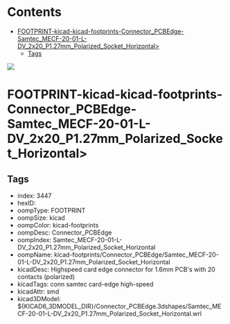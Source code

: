 



Contents
========

* [FOOTPRINT-kicad-kicad-footprints-Connector_PCBEdge-Samtec_MECF-20-01-L-DV_2x20_P1.27mm_Polarized_Socket_Horizontal>](#footprint-kicad-kicad-footprints-connector_pcbedge-samtec_mecf-20-01-l-dv_2x20_p127mm_polarized_socket_horizontal)
	* [Tags](#tags)
  
![][im]
# FOOTPRINT-kicad-kicad-footprints-Connector_PCBEdge-Samtec_MECF-20-01-L-DV_2x20_P1.27mm_Polarized_Socket_Horizontal>

## Tags

- index: 3447
- hexID: 
- oompType: FOOTPRINT
- oompSize: kicad
- oompColor: kicad-footprints
- oompDesc: Connector_PCBEdge
- oompIndex: Samtec_MECF-20-01-L-DV_2x20_P1.27mm_Polarized_Socket_Horizontal
- oompName: kicad-footprints/Connector_PCBEdge/Samtec_MECF-20-01-L-DV_2x20_P1.27mm_Polarized_Socket_Horizontal
- kicadDesc: Highspeed card edge connector for 1.6mm PCB's with 20 contacts (polarized)
- kicadTags: conn samtec card-edge high-speed
- kicadAttr: smd
- kicad3DModel: ${KICAD6_3DMODEL_DIR}/Connector_PCBEdge.3dshapes/Samtec_MECF-20-01-L-DV_2x20_P1.27mm_Polarized_Socket_Horizontal.wrl



[im]: image.png
